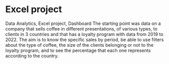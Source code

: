 # Excel project
Data Analytics, Excel project, Dashboard
The starting point was data on a company that sells coffee in different presentations, of various types, to clients in 3 countries and that has a loyalty program with data from 2019 to 2022.  The aim is to know the specific sales by period, be able to use filters about the type of coffee, the size of the clients belonging or not to the loyalty program, and to see the percentage that each one represents according to the country.
